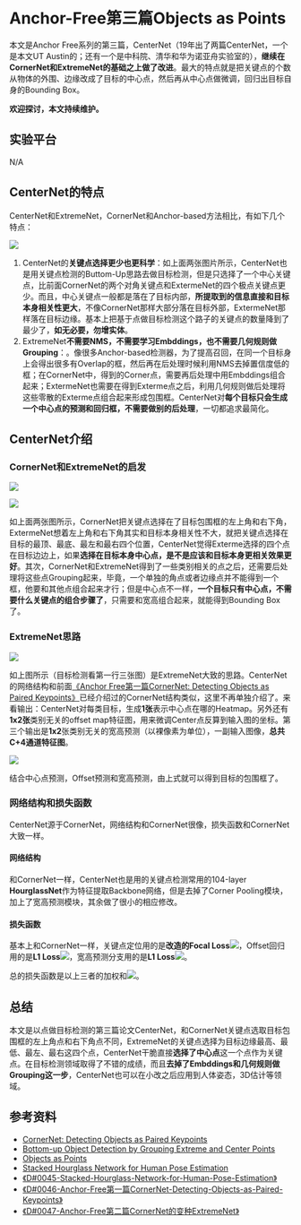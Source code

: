 #                                 Anchor-Free第三篇Objects as Points

本文是Anchor Free系列的第三篇，CenterNet（19年出了两篇CenterNet，一个是本文UT Austin的；还有一个是中科院、清华和华为诺亚舟实验室的），**继续在CornerNet和ExtremeNet的基础之上做了改进**。最大的特点就是把关键点的个数从物体的外围、边缘改成了目标的中心点，然后再从中心点做微调，回归出目标自身的Bounding Box。

**欢迎探讨，本文持续维护。**

## 实验平台

N/A

## CenterNet的特点

CenterNet和ExtremeNet，CornerNet和Anchor-based方法相比，有如下几个特点：

![](images/122149.png)

1. CenterNet的**关键点选择更少也更科学**：如上面两张图片所示，CenterNet也是用关键点检测的Buttom-Up思路去做目标检测，但是只选择了一个中心关键点，比前面CornerNet的两个对角关键点和ExtermeNet的四个极点关键点更少。而且，中心关键点一般都是落在了目标内部，**所提取到的信息直接和目标本身相关性更大**，不像CornerNet那样大部分落在目标外部，ExtermeNet那样落在目标边缘。基本上把基于点做目标检测这个路子的关键点的数量降到了最少了，**如无必要，勿增实体**。
2. ExtremeNet**不需要NMS，不需要学习Embddings，也不需要几何规则做Grouping**：。像很多Anchor-based检测器，为了提高召回，在同一个目标身上会得出很多有Overlap的框，然后再在后处理时候利用NMS去掉置信度低的框；在CornerNet中，得到的Corner点，需要再后处理中用Embddings组合起来；ExtermeNet也需要在得到Exterme点之后，利用几何规则做后处理将这些零散的Exterme点组合起来形成包围框。CenterNet对**每个目标只会生成一个中心点的预测和回归框，不需要做别的后处理**，一切都追求最简化。

## CenterNet介绍

### CornerNet和ExtremeNet的启发

![](images/565.png)

![](images/580.png)

如上面两张图所示，CornerNet把关键点选择在了目标包围框的左上角和右下角，ExtermeNet想着左上角和右下角其实和目标本身相关性不大，就把关键点选择在目标的最顶、最底、最左和最右四个位置，CenterNet觉得Exterme选择的四个点在目标边边上，如果**选择在目标本身中心点，是不是应该和目标本身更相关效果更好**。其次，CornerNet和ExtremeNet得到了一些类别相关的点之后，还需要后处理将这些点Grouping起来，毕竟，一个单独的角点或者边缘点并不能得到一个框，他要和其他点组合起来才行；但是中心点不一样，**一个目标只有中心点，不需要什么关键点的组合步骤了**，只需要和宽高组合起来，就能得到Bounding Box了。

### ExtremeNet思路

![](images/125313.png)

如上图所示（目标检测看第一行三张图）是ExtremeNet大致的思路。CenterNet的网络结构和前面[《Anchor Free第一篇CornerNet: Detecting Objects as Paired Keypoints》](<https://github.com/Captain1986/CaptainBlackboard/blob/master/D%230046-Anchor-Free%E7%AC%AC%E4%B8%80%E7%AF%87CornerNet-Detecting-Objects-as-Paired-Keypoints/D%230046.md>)已经介绍过的CornerNet结构类似，这里不再单独介绍了。来看输出：CenterNet对每类目标，生成**1张**表示中心点在哪的Heatmap。另外还有**1x2张**类别无关的offset map特征图，用来微调Center点反算到输入图的坐标。第三个输出是**1x2**张类别无关的宽高预测（以裸像素为单位），一副输入图像，**总共C+4通道特征图**。

![](images/130128.png)

结合中心点预测，Offset预测和宽高预测，由上式就可以得到目标的包围框了。

### 网络结构和损失函数

CenterNet源于CornerNet，网络结构和CornerNet很像，损失函数和CornerNet大致一样。

#### 网络结构

和CornerNet一样，CenterNet也是用的关键点检测常用的104-layer **HourglassNet**作为特征提取Backbone网络，但是去掉了Corner Pooling模块，加上了宽高预测模块，其余做了很小的相应修改。

#### 损失函数

基本上和CornerNet一样，关键点定位用的是**改造的Focal Loss**![](images/130954.png)，Offset回归用的是**L1 Loss**![](images/131049.png)，宽高预测分支用的是**L1 Loss**![](images/131135.png)。

总的损失函数是以上三者的加权和![](images/131329.png)。

## 总结

本文是以点做目标检测的第三篇论文CenterNet，和CornerNet关键点选取目标包围框的左上角点和右下角点不同，ExtremeNet的关键点选择为目标边缘最高、最低、最左、最右这四个点，CenterNet干脆直接**选择了中心点**这一个点作为关键点。在目标检测领域取得了不错的成绩，而且**去掉了Embddings和几何规则做Grouping这一步**，CenterNet也可以在小改之后应用到人体姿态，3D估计等领域。

## 参考资料

+ [CornerNet: Detecting Objects as Paired Keypoints](https://arxiv.org/abs/1808.01244)
+ [Bottom-up Object Detection by Grouping Extreme and Center Points](https://arxiv.org/abs/1901.08043)
+ [Objects as Points](https://arxiv.org/abs/1904.07850)
+ [Stacked Hourglass Network for Human Pose Estimation](https://arxiv.org/abs/1603.06937)
+ [《D#0045-Stacked-Hourglass-Network-for-Human-Pose-Estimation》](https://github.com/Captain1986/CaptainBlackboard/blob/master/D%230045-Stacked-Hourglass-Network-for-Human-Pose-Estimation/D%230045.md)
+ [《D#0046-Anchor-Free第一篇CornerNet-Detecting-Objects-as-Paired-Keypoints》](<https://github.com/Captain1986/CaptainBlackboard/blob/master/D%230046-Anchor-Free%E7%AC%AC%E4%B8%80%E7%AF%87CornerNet-Detecting-Objects-as-Paired-Keypoints/D%230046.md>)
+ [《D#0047-Anchor-Free第二篇CornerNet的变种ExtremeNet》](https://github.com/Captain1986/CaptainBlackboard/blob/master/D%230047-Anchor-Free%E7%AC%AC%E4%BA%8C%E7%AF%87CornerNet%E7%9A%84%E5%8F%98%E7%A7%8DExtremeNet/D%230047.md)
